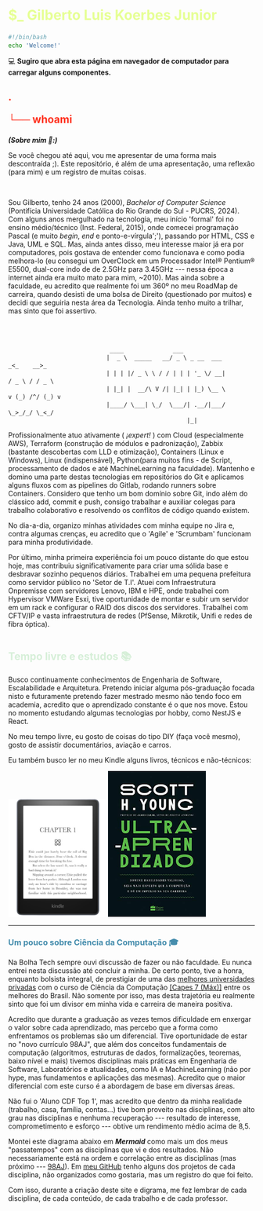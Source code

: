 <font color="#E6FF94"> <h1> $\_ Gilberto Luis Koerbes Junior </h1> </font>

```bash
#!/bin/bash
echo 'Welcome!'
```

💻 **Sugiro que abra esta página em navegador de computador para carregar alguns componentes.**

<font color="#FF311F"> 
<h2>
.

└── whoami

 </h2> </font>

**_(Sobre mim 💭:)_**

Se você chegou até aqui, vou me apresentar de uma forma mais descontraída ;). Este repositório, é além de uma apresentação, uma reflexão (para mim) e um registro de muitas coisas.

<br>

Sou Gilberto, tenho 24 anos (2000), _Bachelor of Computer Science_ (Pontifícia Universidade Católica do Rio Grande do Sul - PUCRS, 2024). Com alguns anos mergulhado na tecnologia, meu início 'formal' foi no ensino médio/técnico (Inst. Federal, 2015), onde comecei programação Pascal (e muito _begin_, _end_ e ponto-e-vírgula';'), passando por HTML, CSS e Java, UML e SQL. Mas, ainda antes disso, meu interesse maior já era por computadores, pois gostava de entender como funcionava e como podia melhora-lo (eu consegui um OverClock em um Processador Intel® Pentium® E5500, dual-core indo de de 2.5GHz para 3.45GHz --- nessa época a internet ainda era muito mato para mim, ~2010). Mas ainda sobre a faculdade, eu acredito que realmente foi um 360º no meu RoadMap de carreira, quando desisti de uma bolsa de Direito (questionado por muitos) e decidi que seguiria nesta área da Tecnologia. Ainda tenho muito a trilhar, mas sinto que foi assertivo.

<br>
<br>

```
                             ____              ___
                            |  _ \  _____   __/ _ \ _ __  ___             _<_    __>_
                            | | | |/ _ \ \ / / | | | '_ \/ __|           / _ \ / / _ \
                            | |_| |  __/\ V /| |_| | |_) \__ \          v (_) /^/ (_) v
                            |____/ \___| \_/  \___/| .__/|___/           \_>_/_/ \_<_/
                                                   |_|

```

Profissionalmente atuo ativamente ( _¡expert!_ ) com Cloud (especialmente AWS), Terraform (construção de módulos e padronização), Zabbix (bastante descobertas com LLD e otimização), Containers (Linux e Windows), Linux (indispensável), Python(para muitos fins - de Script, processamento de dados e até MachineLearning na faculdade).
Mantenho e domino uma parte destas tecnologias em repositórios do Git e aplicamos alguns fluxos com as pipelines do Gitlab, rodando runners sobre Containers. Considero que tenho um bom domínio sobre Git, indo além do clássico add, commit e push, consigo trabalhar e auxiliar colegas para trabalho colaborativo e resolvendo os conflitos de código quando existem.

No dia-a-dia, organizo minhas atividades com minha equipe no Jira e, contra algumas crenças, eu acredito que o 'Agile' e 'Scrumbam' funcionam para minha produtividade.

Por último, minha primeira experiência foi um pouco distante do que estou hoje, mas contribuiu significativamente para criar uma sólida base e desbravar sozinho pequenos diários. Trabalhei em uma pequena prefeitura como servidor público no 'Setor de T.I'. Atuei com Infraestrutura Onpremisse com servidores Lenovo, IBM e HPE, onde trabalhei com Hypervisor VMWare Esxi, tive oportunidade de montar e subir um servidor em um rack e configurar o RAID dos discos dos servidores. Trabalhei com CFTV/IP e vasta infraestrutura de redes (PfSense, Mikrotik, Unifi e redes de fibra óptica).

```

```

[comment]: <> (## Tempo livre e estudos 📚)

<font color="#D6EFD8">
<h2> Tempo livre e estudos 📚 </h2>
</font>
Busco continuamente conhecimentos de Engenharia de Software, Escalabilidade e Arquitetura. Pretendo iniciar alguma pós-graduação focada nisto e futuramente pretendo fazer mestrado mesmo não tendo foco em academia, acredito que o aprendizado constante é o que nos move.
Estou no momento estudando algumas tecnologias por hobby, como NestJS e React.

No meu tempo livre, eu gosto de coisas do tipo DIY (faça você mesmo), gosto de assistir documentários, aviação e carros.

Eu também busco ler no meu Kindle alguns livros, técnicos e não-técnicos:

<img src="./img/kindle-removebg-preview.png" alt="" width="200"/> <img src="./img/ultra-aprendizado-book.jpg" alt="" width="200"/>

---

<font color="#448cac">
<h3> Um pouco sobre Ciência da Computação 🎓 </h3>
</font>

Na Bolha Tech sempre ouvi discussão de fazer ou não faculdade. Eu nunca entrei nesta discussão até concluir a minha. De certo ponto, tive a honra, enquanto bolsista integral, de prestigiar de uma das [melhores universidades privadas](https://www.pucrs.br/soupucrs-tecnico/melhor-universidade-privada/) com o curso de Ciência da Computação [\[Capes 7 (Máx)\]](https://portal.pucrs.br/pesquisa/programas-de-pos/ciencia-da-computacao/) entre os melhores do Brasil. Não somente por isso, mas desta trajetória eu realmente sinto que foi um divisor em minha vida e carreira de maneira positiva.

Acredito que durante a graduação as vezes temos dificuldade em enxergar o valor sobre cada aprendizado, mas percebo que a forma como enfrentamos os problemas são um diferencial. Tive oportunidade de estar no "novo currículo 98AJ", que além dos conceitos fundamentais de computação (algoritmos, estruturas de dados, formalizações, teoremas, baixo nível e mais) tivemos disciplinas mais práticas em Engenharia de Software, Laboratórios e atualidades, como IA e MachineLearning (não por hype, mas fundamentos e aplicações das mesmas). Acredito que o maior diferencial com este curso é a abordagem de base em diversas áreas.

Não fui o 'Aluno CDF Top 1', mas acredito que dentro da minha realidade (trabalho, casa, família, contas...) tive bom proveito nas disciplinas, com alto grau nas disciplinas e nenhuma recuperação --- resultado de interesse, comprometimento e esforço --- obtive um rendimento médio acima de 8,5.

Montei este diagrama abaixo em **_Mermaid_** como mais um dos meus "passatempos" com as disciplinas que vi e dos resultados. Não necessariamente está na ordem e correlação entre as disciplinas (mas próximo --- [98AJ](https://portal.pucrs.br/wp-content/uploads/2024/04/2024_04_04-ciencia_da_computacao_grade_98AJ.pdf)). Em [meu GitHub](https://github.com/gilbertokoerbes?tab=repositories) tenho alguns dos projetos de cada disciplina, não organizados como gostaria, mas um registro do que foi feito.

Com isso, durante a criação deste site e digrama, me fez lembrar de cada disciplina, de cada conteúdo, de cada trabalho e de cada professor.

[comment]: <> (a reference mermaid link.)
